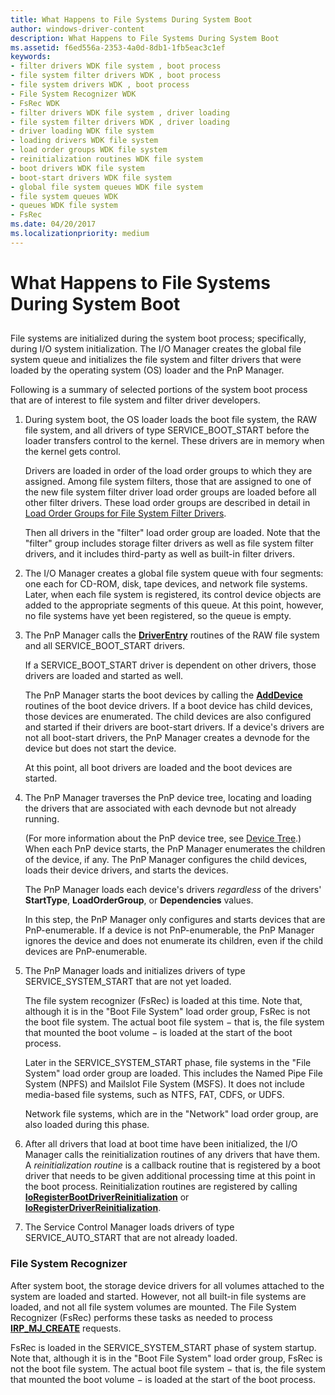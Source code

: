 ```yaml
---
title: What Happens to File Systems During System Boot
author: windows-driver-content
description: What Happens to File Systems During System Boot
ms.assetid: f6ed556a-2353-4a0d-8db1-1fb5eac3c1ef
keywords:
- filter drivers WDK file system , boot process
- file system filter drivers WDK , boot process
- file system drivers WDK , boot process
- File System Recognizer WDK
- FsRec WDK
- filter drivers WDK file system , driver loading
- file system filter drivers WDK , driver loading
- driver loading WDK file system
- loading drivers WDK file system
- load order groups WDK file system
- reinitialization routines WDK file system
- boot drivers WDK file system
- boot-start drivers WDK file system
- global file system queues WDK file system
- file system queues WDK
- queues WDK file system
- FsRec
ms.date: 04/20/2017
ms.localizationpriority: medium
---
```


# What Happens to File Systems During System Boot


## <span id="ddk_what_happens_to_file_systems_during_system_boot_if"></span><span id="DDK_WHAT_HAPPENS_TO_FILE_SYSTEMS_DURING_SYSTEM_BOOT_IF"></span>


File systems are initialized during the system boot process; specifically, during I/O system initialization. The I/O Manager creates the global file system queue and initializes the file system and filter drivers that were loaded by the operating system (OS) loader and the PnP Manager.

Following is a summary of selected portions of the system boot process that are of interest to file system and filter driver developers.

1.  During system boot, the OS loader loads the boot file system, the RAW file system, and all drivers of type SERVICE\_BOOT\_START before the loader transfers control to the kernel. These drivers are in memory when the kernel gets control.

    Drivers are loaded in order of the load order groups to which they are assigned. Among file system filters, those that are assigned to one of the new file system filter driver load order groups are loaded before all other filter drivers. These load order groups are described in detail in [Load Order Groups for File System Filter Drivers](load-order-groups-for-file-system-filter-drivers.md).

    Then all drivers in the "filter" load order group are loaded. Note that the "filter" group includes storage filter drivers as well as file system filter drivers, and it includes third-party as well as built-in filter drivers.

2.  The I/O Manager creates a global file system queue with four segments: one each for CD-ROM, disk, tape devices, and network file systems. Later, when each file system is registered, its control device objects are added to the appropriate segments of this queue. At this point, however, no file systems have yet been registered, so the queue is empty.

3.  The PnP Manager calls the [**DriverEntry**](https://msdn.microsoft.com/library/windows/hardware/ff544113) routines of the RAW file system and all SERVICE\_BOOT\_START drivers.

    If a SERVICE\_BOOT\_START driver is dependent on other drivers, those drivers are loaded and started as well.

    The PnP Manager starts the boot devices by calling the [**AddDevice**](https://msdn.microsoft.com/library/windows/hardware/ff540521) routines of the boot device drivers. If a boot device has child devices, those devices are enumerated. The child devices are also configured and started if their drivers are boot-start drivers. If a device's drivers are not all boot-start drivers, the PnP Manager creates a devnode for the device but does not start the device.

    At this point, all boot drivers are loaded and the boot devices are started.

4.  The PnP Manager traverses the PnP device tree, locating and loading the drivers that are associated with each devnode but not already running.

    (For more information about the PnP device tree, see [Device Tree](https://msdn.microsoft.com/library/windows/hardware/ff543194).) When each PnP device starts, the PnP Manager enumerates the children of the device, if any. The PnP Manager configures the child devices, loads their device drivers, and starts the devices.

    The PnP Manager loads each device's drivers *regardless* of the drivers' **StartType**, **LoadOrderGroup**, or **Dependencies** values.

    In this step, the PnP Manager only configures and starts devices that are PnP-enumerable. If a device is not PnP-enumerable, the PnP Manager ignores the device and does not enumerate its children, even if the child devices are PnP-enumerable.

5.  The PnP Manager loads and initializes drivers of type SERVICE\_SYSTEM\_START that are not yet loaded.

    The file system recognizer (FsRec) is loaded at this time. Note that, although it is in the "Boot File System" load order group, FsRec is not the boot file system. The actual boot file system − that is, the file system that mounted the boot volume − is loaded at the start of the boot process.

    Later in the SERVICE\_SYSTEM\_START phase, file systems in the "File System" load order group are loaded. This includes the Named Pipe File System (NPFS) and Mailslot File System (MSFS). It does not include media-based file systems, such as NTFS, FAT, CDFS, or UDFS.

    Network file systems, which are in the "Network" load order group, are also loaded during this phase.

6.  After all drivers that load at boot time have been initialized, the I/O Manager calls the reinitialization routines of any drivers that have them. A *reinitialization routine* is a callback routine that is registered by a boot driver that needs to be given additional processing time at this point in the boot process. Reinitialization routines are registered by calling [**IoRegisterBootDriverReinitialization**](https://msdn.microsoft.com/library/windows/hardware/ff549494) or [**IoRegisterDriverReinitialization**](https://msdn.microsoft.com/library/windows/hardware/ff549511).

7.  The Service Control Manager loads drivers of type SERVICE\_AUTO\_START that are not already loaded.

### <span id="ddk_file_system_recognizer_if"></span><span id="DDK_FILE_SYSTEM_RECOGNIZER_IF"></span>File System Recognizer

After system boot, the storage device drivers for all volumes attached to the system are loaded and started. However, not all built-in file systems are loaded, and not all file system volumes are mounted. The File System Recognizer (FsRec) performs these tasks as needed to process [**IRP\_MJ\_CREATE**](https://msdn.microsoft.com/library/windows/hardware/ff548630) requests.

FsRec is loaded in the SERVICE\_SYSTEM\_START phase of system startup. Note that, although it is in the "Boot File System" load order group, FsRec is not the boot file system. The actual boot file system − that is, the file system that mounted the boot volume − is loaded at the start of the boot process.

 

 





